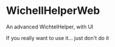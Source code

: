 # WichellHelperWeb
An advanced WichtelHelper, with UI

If you really want to use it... just don't do it
